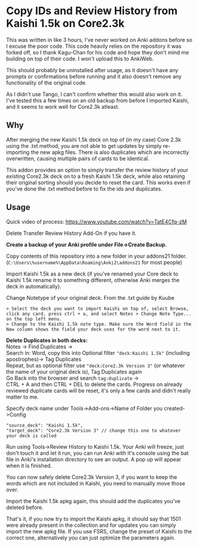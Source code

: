 # Copy IDs and Review History from Kaishi 1.5k on Core2.3k

This was written in like 3 hours, I've never worked on Anki addons before so I excuse the poor code. This code heavily relies on the repository it was forked off, so I thank Kagu-Chan for his code and hope they don't mind me building on top of their code. I won't upload this to AnkiWeb.

This should probably be uninstalled after usage, as it doesn't have any prompts or confirmations before running and it also doesn't remove any functionality of the original code.

As I didn't use Tango, I can't confirm whether this would also work on it. I've tested this a few times on an old backup from before I imported Kaishi, and it seems to work well for Core2.3k atleast.

## Why
After merging the new Kaishi 1.5k deck on top of (in my case) Core 2.3k using the .txt method, you are not able to get updates by simply re-importing the new apkg files. There is also duplicates which are incorrectly overwritten, causing multiple pairs of cards to be identical.

This addon provides an option to simply transfer the review history of your existing Core2.3k deck on to a fresh Kaishi 1.5k deck, while also retaining their original sorting should you decide to reset the card. This works even if you've done the .txt method before to fix the ids and duplicates.

## Usage

Quick video of process: https://www.youtube.com/watch?v=TatE4Cfq-zM

Delete Transfer Review History Add-On if you have it.

__Create a backup of your Anki profile under File->Create Backup.__

Copy contents of this repository into a new folder in your addons21 folder. 
(```C:\Users\%username%\AppData\Roaming\Anki2\addons21``` for most people)

Import Kaishi 1.5k as a new deck (if you've renamed your Core deck to Kaishi 1.5k rename it to something different, otherwise Anki merges the deck in automatically).

Change Notetype of your original deck. From the .txt guide by Kuube
```
> Select the deck you want to import Kaishi on top of, select Browse, click any card, press ctrl + a, and select Notes > Change Note Type... on the top left menu.  
> Change to the Kaishi 1.5k note type. Make sure the Word field in the New column shows the field your deck uses for the word next to it. 
```
__Delete Duplicates in both decks:__  
Notes -> Find Duplicates ->   
Search in: Word, copy this into Optional filter ```"deck:Kaishi 1.5k"``` (including apostrophes)-> Tag Duplicates  
Repeat, but as optional filter use ```"deck:Core2.3k Version 3"``` (or whatever the name of your original deck is), Tag Duplicates again  
Go Back into the browser and search ```tag:duplicate``` ->  
CTRL + A and then CTRL + DEL to delete the cards. Progress on already reviewed duplicate cards will be reset, it's only a few cards and didn't really matter to me.

Specify deck name under Tools->Add-ons->Name of Folder you created->Config

```
"source_deck": "Kaishi 1.5k", 
"target_deck": "Core2.3k Version 3" // change this one to whatever your deck is called
```

Run using Tools->Review History to Kaishi 1.5k. Your Anki will freeze, just don't touch it and let it run, you can run Anki with it's console using the bat file in Anki's installation directory to see an output. A pop up will appear when it is finished.

You can now safely delete Core2.3k Version 3, if you want to keep the words which are not included in Kaishi, you need to manually move those over.

Import the Kaishi 1.5k apkg again, this should add the duplicates you've deleted before.

That's it, if you now try to import the Kaishi apkg, it should say that 1501 were already present in the collection and for updates you can simply import the new apkg file. If you use FSRS, change the preset of Kaishi to the correct one, alternatively you can just optimize the parameters again.
